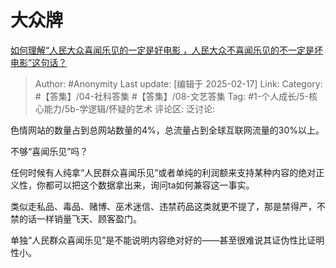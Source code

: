 # 大众牌
[如何理解“人民大众喜闻乐见的一定是好电影 ，人民大众不喜闻乐见的不一定是坏电影”这句话？](https://www.zhihu.com/question/628601700/answer/102936064915)

> Author: #Anonymity
> Last update: [编辑于 2025-02-17]
> Link:
> Category: #【答集】/04-社科答集 #【答集】/08-文艺答集 
> Tag: #1-个人成长/5-核心能力/5b-学逻辑/怀疑的艺术 
> 评论区:
> 泛讨论:

色情网站的数量占到总网站数量的4%，总流量占到全球互联网流量的30%以上。

不够“喜闻乐见”吗？

任何时候有人纯拿“人民群众喜闻乐见”或者单纯的利润额来支持某种内容的绝对正义性，你都可以把这个数据拿出来，询问ta如何兼容这一事实。

类似走私品、毒品、赌博、巫术迷信、违禁药品这类就更不提了，那是禁得严，不禁的话一样销量飞天、顾客盈门。

单独“人民群众喜闻乐见”是不能说明内容绝对好的——甚至很难说其证伪性比证明性小。
